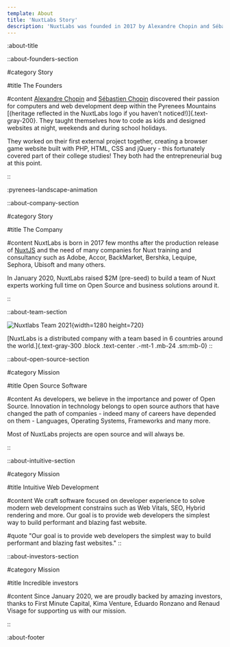 ```yaml
---
template: About
title: 'NuxtLabs Story'
description: 'NuxtLabs was founded in 2017 by Alexandre Chopin and Sébastien Chopin is an Open Source software company dedicated to build software focused on developer experience.'
---
```


:about-title

::about-founders-section

#category
Story

#title
The Founders

#content
[Alexandre Chopin](https://twitter.com/iamnuxt) and [Sébastien Chopin](https://twitter.com/atinux) discovered their passion for computers and web development deep within the Pyrenees Mountains [(heritage reflected in the NuxtLabs logo if you haven’t noticed!)]{.text-gray-200}. They taught themselves how to code as kids and designed websites at night, weekends and during school holidays.

They worked on their first external project together, creating a browser game website built with PHP, HTML, CSS and jQuery - this fortunately covered part of their college studies! They both had the entrepreneurial bug at this point.

::

:pyrenees-landscape-animation

::about-company-section

#category
Story

#title
The Company

#content
NuxtLabs is born in 2017 few months after the production release of [NuxtJS](/nuxtjs) and the need of many companies for Nuxt training and consultancy such as Adobe, Accor, BackMarket, Bershka, Lequipe, Sephora, Ubisoft and many others.

In January 2020, NuxtLabs raised $2M (pre-seed) to build a team of Nuxt experts working full time on Open Source and business solutions around it.

::

::about-team-section

![Nuxtlabs Team 2021](/img/team.jpg){width=1280 height=720}

[NuxtLabs is a distributed company with a team based in 6 countries around the world.]{.text-gray-300 .block .text-center .-mt-1 .mb-24 .sm:mb-0}
::

::about-open-source-section

#category
Mission

#title
Open Source Software

#content
As developers, we believe in the importance and power of Open Source. Innovation in technology belongs to open source authors that have changed the path of companies - indeed many of careers have depended on them - Languages, Operating Systems, Frameworks and many more.

Most of NuxtLabs projects are open source and will always be.

::

::about-intuitive-section

#category
Mission

#title
Intuitive Web Development

#content
We craft software focused on developer experience to solve modern web development constrains such as Web Vitals, SEO, Hybrid rendering and more. Our goal is to provide web developers the simplest way to build performant and blazing fast website.

#quote
"Our goal is to provide web developers the simplest way to build performant and blazing fast websites."
::

::about-investors-section

#category
Mission

#title
Incredible investors

#content
Since January 2020, we are proudly backed by amazing investors, thanks to First Minute Capital, Kima Venture, Eduardo Ronzano and Renaud Visage for supporting us with our mission.

::

:about-footer
